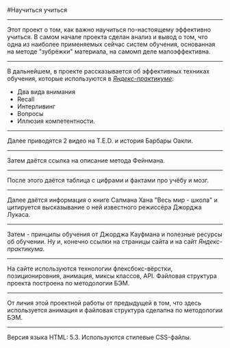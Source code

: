 #Научиться учиться
__________________
Этот проект о том, как важно научиться по-настоящему эффективно учиться. В самом начале проекта  сделан анализ и вывод о том, что одна из наиболее применяемых сейчас систем обучения, основанная на  методе "зубрёжки" материала, на самомп деле малоэффективна. 

__________________
В дальнейшем, в проекте рассказывается об эффективных техниках обучения, которые используются в [*Яндекс-практикуме*](https://practicum.yandex.ru/ "Ссылка на сайт Яндекс-практикума"):
* Два вида внимания
* Recall 
* Интерливинг
* Вопросы
* Иллюзия компетентности.

__________________
Далее приводятся 2 видео на T.E.D. и история Барбары Оакли. 

__________________
Затем даётся ссылка на описание метода Фейнмана. 

__________________
После этого даётся таблица с цифрами и фактами про учёбу и мозг. 

_________________
Далее даётся информация о книге Салмана Хана "Весь мир - школа" и цитируется высказывание о ней известного режиссёра Джорджа Лукаса. 

_________________
Затем - принципы обучения от Джорджа Кауфмана и полезные ресурсы об обучении. Ну и, конечно ссылки на страницы сайта и на сайт *Яндекс-практикума*.  

_________________
На сайте используются технологии флексбокс-вёрстки, позиционировния, анимация, миксы классов, API.   Файловая структура проекта построена по методологии БЭМ.  

_________________
От личия этой проектной работы от предыдущей в том, что здесь используется анимация и файловая структура сделапна по методологии БЭМ.

_________________
Версия языка HTML: 5.3. Используются стилевые CSS-файлы.  